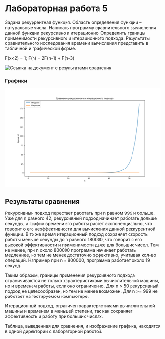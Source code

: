 # Лабораторная работа 5

Задана рекуррентная функция. Область определения функции – натуральные числа. Написать программу сравнительного вычисления данной функции рекурсивно и итерационно. Определить границы применимости рекурсивного и итерационного подхода. Результаты сравнительного исследования времени вычисления представить в табличной и графической форме.

F(x<2) = 1; F(n) = 2F(n-1) + F(n-3)

![Ссылка на документ с результатами сравнения](https://docs.google.com/document/d/1GwFzeON4sGH2XLRnKAmH7UYz6a01ki4IfrwWbBmg5aw/edit?usp=sharing)

### Графики
![comparative_graphics.png](comparative_graphics.png)

## Результаты сравнения

Рекурсивный подход перестает работать при n равном 999 и больше. Уже для n равного 42, рекурсивный подход начинает работать дольше секунды, а график времени его работы растет экспоненциально, что говорит о его неэффективности для вычисления данной реккурентной функции. В то же время итерационный подход сохраняет скорость работы меньше секунды до n равного 180000, что говорит о его высокой эффективности и применимости даже для больших чисел. Тем не менее, при n около 800000 программа начинает работать медленнее, но тем не менее достаточно эффективно, учитывая кол-во операций. Например при n = 800000, программа работает около 19 секунд.

Таким образом, границы применения рекурсивного подхода ограничиваются не только характеристиками вычислительной машины, но и временем работы, если оно ограниченно. Для n > 50 рекурсивный подход не целесообразен, но тем не менее возможен. Для n >= 999 не работает на тестируемом компьютере.

Итерационный подход, ограничен характеристиками вычислительной машины и временем в меньшей степени, так как сохраняет эффективность и работу при больших числах.

Таблица, выведенная для сравнения, и изображение графика, находятся в одной директории с лабораторной работой.